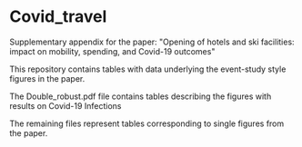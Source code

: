 # Covid_travel
Supplementary appendix for the paper: "Opening of hotels and ski facilities: impact on mobility, spending, and Covid-19 outcomes"


This repository contains tables with data underlying the event-study style figures in the paper. 

The Double_robust.pdf file contains tables describing the figures with results on Covid-19 Infections

The remaining files represent tables corresponding to single figures from the paper. 
